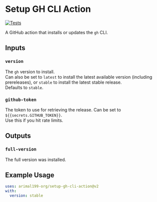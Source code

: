 # Setup GH CLI Action

[![Tests](https://github.com/sersoft-gmbh/setup-gh-cli-action/actions/workflows/tests.yml/badge.svg)](https://github.com/sersoft-gmbh/setup-gh-cli-action/actions/workflows/tests.yml)

A GitHub action that installs or updates the `gh` CLI.

## Inputs

### `version`

The `gh` version to install.<br/>
Can also be set to `latest` to install the latest available version (including prereleases), or `stable` to install the latest stable release.<br/>
Defaults to `stable`.

### `github-token`

The token to use for retrieving the release. Can be set to `${{secrets.GITHUB_TOKEN}}`.<br/>
Use this if you hit rate limits.

## Outputs

### `full-version`

The full version was installed.


## Example Usage

```yaml
uses: arimal199-org/setup-gh-cli-action@v2
with:
  version: stable
```
